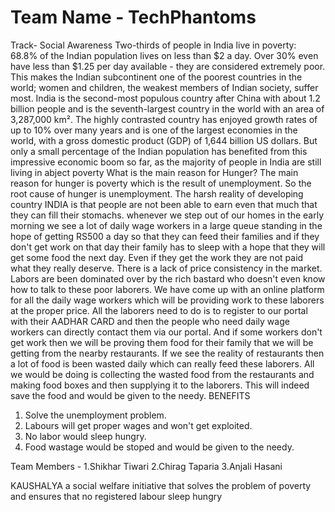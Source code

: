 # Team Name - TechPhantoms
Track-  Social Awareness
Two-thirds of people in India live in poverty: 68.8% of the Indian population lives on less than $2 a day. Over 30% even have less than $1.25 per day available - they are considered extremely poor. This makes the Indian subcontinent one of the poorest countries in the world; women and children, the weakest members of Indian society, suffer most.
India is the second-most populous country after China with about 1.2 billion people and is the seventh-largest country in the world with an area of 3,287,000 km². The highly contrasted country has enjoyed growth rates of up to 10% over many years and is one of the largest economies in the world, with a gross domestic product (GDP) of 1,644 billion US dollars. But only a small percentage of the Indian population has benefited from this impressive economic boom so far, as the majority of people in India are still living in abject poverty
What is the main reason for Hunger?
The main reason for hunger is poverty which is the result of unemployment. So the root cause of hunger is unemployment. The harsh reality of developing country INDIA is that people are not been able to earn even that much that they can fill their stomachs.
whenever we step out of our homes in the early morning we see a lot of daily wage workers in a large queue standing in the hope of getting RS500 a day so that they can feed their families and if they don't get work on that day their family has to sleep with a hope that they will get some food the next day.
Even if they get the work they are not paid what they really deserve. There is a lack of price consistency in the market. Labors are been dominated over by the rich bastard who doesn't even know how to talk to these poor laborers.
We have come up with an online platform for all the daily wage workers which will be providing work to these laborers at the proper price. All the laborers need to do is to register to our portal with their AADHAR CARD and then the people who need daily wage workers can directly contact them via our portal. And if some workers don't get work then we will be proving them food for their family that we will be getting from the nearby restaurants.
If we see the reality of restaurants then a lot of food is been wasted daily which can really feed these laborers. All we would be doing is collecting the wasted food from the restaurants and making food boxes and then supplying it to the laborers. This will indeed save the food and would be given to the needy.
BENEFITS
1. Solve the unemployment problem.
2. Labours will get proper wages and won't get exploited.
3. No labor would sleep hungry.
4.  Food wastage would be stoped and would be given to the needy.

Team Members -
              1.Shikhar Tiwari
              2.Chirag Taparia
              3.Anjali Hasani

KAUSHALYA  a social welfare initiative that solves the problem of poverty and ensures that no registered labour sleep hungry

